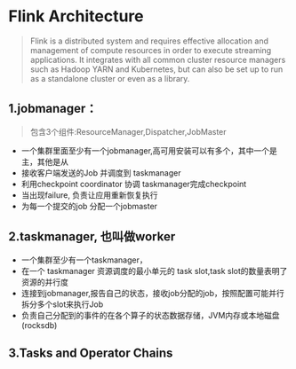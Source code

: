 # Flink Architecture

> Flink is a distributed system and requires effective allocation and management of compute resources in order to
> execute streaming applications. It integrates with all common cluster resource managers such as Hadoop YARN and
> Kubernetes, but can also be set up to run as a standalone cluster or even as a library.

## 1.jobmanager：

> 包含3个组件:ResourceManager,Dispatcher,JobMaster

* 一个集群里面至少有一个jobmanager,高可用安装可以有多个，其中一个是主，其他是从
* 接收客户端发送的Job 并调度到 taskmanager
* 利用checkpoint coordinator 协调 taskmanager完成checkpoint
* 当出现failure, 负责让应用重新恢复执行
* 为每一个提交的job 分配一个jobmaster

## 2.taskmanager, 也叫做worker

* 一个集群至少有一个taskmanager，
* 在一个 taskmanager 资源调度的最小单元的 task slot,task slot的数量表明了资源的并行度
* 连接到jobmanager,报告自己的状态，接收job分配的job，按照配置可能并行拆分多个slot来执行Job
* 负责自己分配到的事件的在各个算子的状态数据存储，JVM内存或本地磁盘(rocksdb)

## 3.Tasks and Operator Chains
